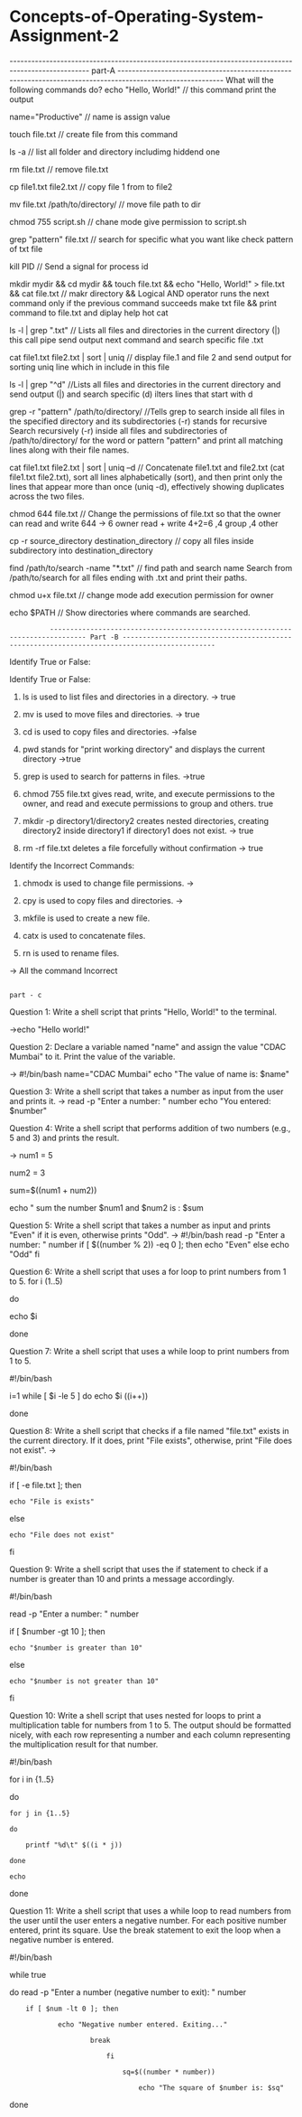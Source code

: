# Concepts-of-Operating-System-Assignment-2
---------------------------------------------------------------------------------------------------- part-A -----------------------------------------------------------------------------------------------------------
What will the following commands do?
echo "Hello, World!"                               //  this command print the output

name="Productive"                              //  name is assign value 

touch file.txt                              // create file from this command

 ls -a                                    // list all folder and directory includimg hiddend one

 rm file.txt                            // remove file.txt

 cp file1.txt file2.txt              // copy file 1 from to file2

 mv file.txt /path/to/directory/    // move file path to dir

 chmod 755 script.sh              // chane mode give permission to script.sh

 grep "pattern" file.txt         //  search for specific what you want like check pattern of txt file

 kill PID                       // Send a signal for process id

 mkdir mydir && cd mydir && touch file.txt && echo "Hello, World!" > file.txt && cat file.txt  // makr directory && Logical AND operator runs the next command only if the previous command succeeds make txt file && print command to                                                                                                          file.txt  and diplay help hot cat

  ls -l | grep ".txt"                      // Lists all files and directories in the current directory (|)  this call pipe send output next command and search specific file .txt

  cat file1.txt file2.txt | sort | uniq   // display file.1 and file 2 and send output for sorting uniq line which in include in this file

  ls -l | grep "^d"            //Lists all files and directories in the current directory and send output (|) and search specific  (d) ilters lines that start with d 

  grep -r "pattern" /path/to/directory/      //Tells grep to search inside all files in the specified directory and its subdirectories (-r) stands for recursive Search recursively (-r) inside all files and subdirectories of                                                                   /path/to/directory/ for the word or pattern "pattern" and print all matching lines along with their file names.

  cat file1.txt file2.txt | sort | uniq –d        // Concatenate file1.txt and file2.txt (cat file1.txt file2.txt), sort all lines alphabetically (sort), and then print only the lines that appear more than once (uniq -d), effectively                                                          showing duplicates across the two files.

  chmod 644 file.txt                          // Change the permissions of file.txt so that the owner can read and write  644 -> 6 owner  read + write 4+2=6 ,4 group ,4 other


  cp -r source_directory destination_directory   //  copy all files inside subdirectory into destination_directory
  
  find /path/to/search -name "*.txt"            // find path and search name Search from /path/to/search for all files ending with .txt and print their paths.
  
  chmod u+x file.txt                          // change mode add execution permission for owner 
  
  echo $PATH                                //  Show directories where commands are searched.


              ------------------------------------------------------------------------------- Part -B ---------------------------------------------------------------------------------------------

  Identify True or False:

  Identify True or False:
1. ls is used to list files and directories in a directory.
->   true
3. mv is used to move files and directories.
-> true
   
5. cd is used to copy files and directories.
->false

7. pwd stands for "print working directory" and displays the current directory
->true

9. grep is used to search for patterns in files.
->true

6. chmod 755 file.txt gives read, write, and execute permissions to the owner, and read and execute permissions to group and others.
   true
   
8. mkdir -p directory1/directory2 creates nested directories, creating directory2 inside directory1 if directory1 does not exist.
-> true
   
10. rm -rf file.txt deletes a file forcefully without confirmation
->  true


Identify the Incorrect Commands:

1. chmodx is used to change file permissions.
->
3. cpy is used to copy files and directories.
->
5. mkfile is used to create a new file.
  
7. catx is used to concatenate files.
   
9. rn is used to rename files.

-> All the command Incorrect


                                                                                                                part - c



Question 1: Write a shell script that prints "Hello, World!" to the terminal.

->echo "Hello world!"

Question 2: Declare a variable named "name" and assign the value "CDAC Mumbai" to it. Print the
value of the variable.

-> #!/bin/bash
   name="CDAC Mumbai"
   echo "The value of name is: $name"

Question 3: Write a shell script that takes a number as input from the user and prints it.
-> 
read -p "Enter a number: " number
echo "You entered: $number"


Question 4: Write a shell script that performs addition of two numbers (e.g., 5 and 3) and prints the
result.

-> num1 = 5

   num2 = 3
   
   sum=$((num1 + num2))

   echo " sum the number  $num1 and $num2 is : $sum
  
Question 5: Write a shell script that takes a number as input and prints "Even" if it is even, otherwise
prints "Odd".
-> #!/bin/bash
read -p "Enter a number: " number
if [ $((number % 2)) -eq 0 ]; then
    echo "Even"
else
    echo "Odd"
fi


Question 6: Write a shell script that uses a for loop to print numbers from 1 to 5.
for i (1..5)

do 

echo $i

done

Question 7: Write a shell script that uses a while loop to print numbers from 1 to 5.

#!/bin/bash

i=1
while [ $i -le 5 ]
do
    echo $i
    ((i++))
    
done




Question 8: Write a shell script that checks if a file named "file.txt" exists in the current directory. If it does, print "File exists", otherwise, print "File does not exist".
->

#!/bin/bash

if [ -e file.txt ];       then

    echo "File is exists"
    
else

    echo "File does not exist"
    
fi


Question 9: Write a shell script that uses the if statement to check if a number is greater than 10 and prints a message accordingly.

#!/bin/bash

read -p "Enter a number: " number

if [ $number -gt 10 ]; then

    echo "$number is greater than 10"
    
else


    echo "$number is not greater than 10"
    
    
fi


Question 10: Write a shell script that uses nested for loops to print a multiplication table for numbers from 1 to 5. The output should be formatted nicely, with each row representing a number and each column representing the multiplication result for that number.


#!/bin/bash

for i in {1..5}

do

    for j in {1..5}
    
    do
    
        printf "%d\t" $((i * j))
        
    done
    
    echo 
    
done



Question 11: Write a shell script that uses a while loop to read numbers from the user until the user enters a negative number. For each positive number entered, print its square. Use the break statement to exit the loop when a negative number is entered.

#!/bin/bash

while true

do
    read -p "Enter a number (negative number to exit): " number
    
        if [ $num -lt 0 ]; then
        
                echo "Negative number entered. Exiting..."
                
                        break
                        
                            fi
                            
                                sq=$((number * number))
                                
                                    echo "The square of $number is: $sq"
                                    
done
#

  



  



  







 




